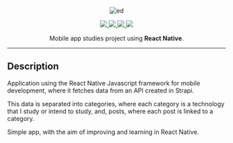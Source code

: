 <p align="center">
  <img src="https://i.ibb.co/NpjRdVt/ed.png" alt="ed" border="0">
</p>

<p align="center">
  <a href="https://www.javascript.com/" target="_blank">
     <img src="https://img.shields.io/static/v1?label=language&message=javascript&color=F7DF1E&style=for-the-badge&logo=javascript"/>
  </a> 
  <a href="https://reactnative.dev/" target="_blank">  
     <img src="https://img.shields.io/static/v1?label=framework&message=reactnative&color=61DAFB&style=for-the-badge&logo=react"/>  
  </a>
  <a href="https://www.styled-components.com/" target="_blank">  
     <img src="https://img.shields.io/static/v1?label=styles&message=style-components&color=DB7093&style=for-the-badge&logo=styled-components"/> 
  </a>
  <a href="https://strapi.io/" target="_blank">  
     <img src="https://img.shields.io/static/v1?label=api&message=strapi&color=2F2E8B&style=for-the-badge&logo=strapi"/>
  </a>
</p>

<p align="center">
  Mobile app studies project using <strong>React Native</strong>.
</p>
<hr />

<h2>Description</h2>

<p>
  Application using the React Native Javascript framework for mobile development, where it fetches data from an API created in Strapi.
</p>
<p>
  This data is separated into categories, where each category is a technology that I study or intend to study, and, posts, where each post is linked to a category.
</p>
<p>
  Simple app, with the aim of improving and learning in React Native.
</p>
